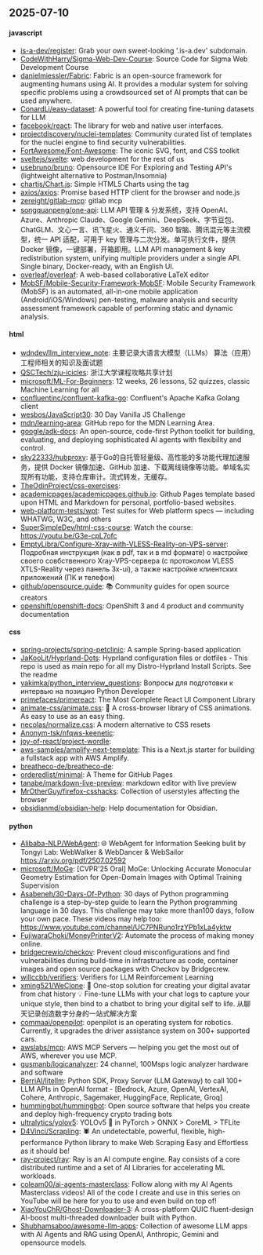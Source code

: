 ## 2025-07-10

#### javascript
* [is-a-dev/register](https://github.com/is-a-dev/register): Grab your own sweet-looking '.is-a.dev' subdomain.
* [CodeWithHarry/Sigma-Web-Dev-Course](https://github.com/CodeWithHarry/Sigma-Web-Dev-Course): Source Code for Sigma Web Development Course
* [danielmiessler/Fabric](https://github.com/danielmiessler/Fabric): Fabric is an open-source framework for augmenting humans using AI. It provides a modular system for solving specific problems using a crowdsourced set of AI prompts that can be used anywhere.
* [ConardLi/easy-dataset](https://github.com/ConardLi/easy-dataset): A powerful tool for creating fine-tuning datasets for LLM
* [facebook/react](https://github.com/facebook/react): The library for web and native user interfaces.
* [projectdiscovery/nuclei-templates](https://github.com/projectdiscovery/nuclei-templates): Community curated list of templates for the nuclei engine to find security vulnerabilities.
* [FortAwesome/Font-Awesome](https://github.com/FortAwesome/Font-Awesome): The iconic SVG, font, and CSS toolkit
* [sveltejs/svelte](https://github.com/sveltejs/svelte): web development for the rest of us
* [usebruno/bruno](https://github.com/usebruno/bruno): Opensource IDE For Exploring and Testing API's (lightweight alternative to Postman/Insomnia)
* [chartjs/Chart.js](https://github.com/chartjs/Chart.js): Simple HTML5 Charts using the <canvas> tag
* [axios/axios](https://github.com/axios/axios): Promise based HTTP client for the browser and node.js
* [zereight/gitlab-mcp](https://github.com/zereight/gitlab-mcp): gitlab mcp
* [songquanpeng/one-api](https://github.com/songquanpeng/one-api): LLM API 管理 & 分发系统，支持 OpenAI、Azure、Anthropic Claude、Google Gemini、DeepSeek、字节豆包、ChatGLM、文心一言、讯飞星火、通义千问、360 智脑、腾讯混元等主流模型，统一 API 适配，可用于 key 管理与二次分发。单可执行文件，提供 Docker 镜像，一键部署，开箱即用。LLM API management & key redistribution system, unifying multiple providers under a single API. Single binary, Docker-ready, with an English UI.
* [overleaf/overleaf](https://github.com/overleaf/overleaf): A web-based collaborative LaTeX editor
* [MobSF/Mobile-Security-Framework-MobSF](https://github.com/MobSF/Mobile-Security-Framework-MobSF): Mobile Security Framework (MobSF) is an automated, all-in-one mobile application (Android/iOS/Windows) pen-testing, malware analysis and security assessment framework capable of performing static and dynamic analysis.

#### html
* [wdndev/llm_interview_note](https://github.com/wdndev/llm_interview_note): 主要记录大语言大模型（LLMs） 算法（应用）工程师相关的知识及面试题
* [QSCTech/zju-icicles](https://github.com/QSCTech/zju-icicles): 浙江大学课程攻略共享计划
* [microsoft/ML-For-Beginners](https://github.com/microsoft/ML-For-Beginners): 12 weeks, 26 lessons, 52 quizzes, classic Machine Learning for all
* [confluentinc/confluent-kafka-go](https://github.com/confluentinc/confluent-kafka-go): Confluent's Apache Kafka Golang client
* [wesbos/JavaScript30](https://github.com/wesbos/JavaScript30): 30 Day Vanilla JS Challenge
* [mdn/learning-area](https://github.com/mdn/learning-area): GitHub repo for the MDN Learning Area.
* [google/adk-docs](https://github.com/google/adk-docs): An open-source, code-first Python toolkit for building, evaluating, and deploying sophisticated AI agents with flexibility and control.
* [sky22333/hubproxy](https://github.com/sky22333/hubproxy): 基于Go的自托管轻量级、高性能的多功能代理加速服务，提供 Docker 镜像加速、GitHub 加速、下载离线镜像等功能。单域名实现所有功能，支持仓库审计。流式转发，无缓存。
* [TheOdinProject/css-exercises](https://github.com/TheOdinProject/css-exercises): 
* [academicpages/academicpages.github.io](https://github.com/academicpages/academicpages.github.io): Github Pages template based upon HTML and Markdown for personal, portfolio-based websites.
* [web-platform-tests/wpt](https://github.com/web-platform-tests/wpt): Test suites for Web platform specs — including WHATWG, W3C, and others
* [SuperSimpleDev/html-css-course](https://github.com/SuperSimpleDev/html-css-course): Watch the course: https://youtu.be/G3e-cpL7ofc
* [EmptyLibra/Configure-Xray-with-VLESS-Reality-on-VPS-server](https://github.com/EmptyLibra/Configure-Xray-with-VLESS-Reality-on-VPS-server): Подробная инструкция (как в pdf, так и в md формате) о настройке своего совбственного Xray-VPS-сервера (с протоколом VLESS XTLS-Reality через панель 3x-ui), а также настройке клиентских приложений (ПК и телефон)
* [github/opensource.guide](https://github.com/github/opensource.guide): 📚 Community guides for open source creators
* [openshift/openshift-docs](https://github.com/openshift/openshift-docs): OpenShift 3 and 4 product and community documentation

#### css
* [spring-projects/spring-petclinic](https://github.com/spring-projects/spring-petclinic): A sample Spring-based application
* [JaKooLit/Hyprland-Dots](https://github.com/JaKooLit/Hyprland-Dots): Hyprland configuration files or dotfiles - This repo is used as main repo for all my Distro-Hyprland Install Scripts. See the readme
* [yakimka/python_interview_questions](https://github.com/yakimka/python_interview_questions): Вопросы для подготовки к интервью на позицию Python Developer
* [primefaces/primereact](https://github.com/primefaces/primereact): The Most Complete React UI Component Library
* [animate-css/animate.css](https://github.com/animate-css/animate.css): 🍿 A cross-browser library of CSS animations. As easy to use as an easy thing.
* [necolas/normalize.css](https://github.com/necolas/normalize.css): A modern alternative to CSS resets
* [Anonym-tsk/nfqws-keenetic](https://github.com/Anonym-tsk/nfqws-keenetic): 
* [joy-of-react/project-wordle](https://github.com/joy-of-react/project-wordle): 
* [aws-samples/amplify-next-template](https://github.com/aws-samples/amplify-next-template): This is a Next.js starter for building a fullstack app with AWS Amplify.
* [breatheco-de/breatheco-de](https://github.com/breatheco-de/breatheco-de): 
* [orderedlist/minimal](https://github.com/orderedlist/minimal): A Theme for GitHub Pages
* [tanabe/markdown-live-preview](https://github.com/tanabe/markdown-live-preview): markdown editor with live preview
* [MrOtherGuy/firefox-csshacks](https://github.com/MrOtherGuy/firefox-csshacks): Collection of userstyles affecting the browser
* [obsidianmd/obsidian-help](https://github.com/obsidianmd/obsidian-help): Help documentation for Obsidian.

#### python
* [Alibaba-NLP/WebAgent](https://github.com/Alibaba-NLP/WebAgent): 🌐 WebAgent for Information Seeking bulit by Tongyi Lab: WebWalker & WebDancer & WebSailor https://arxiv.org/pdf/2507.02592
* [microsoft/MoGe](https://github.com/microsoft/MoGe): [CVPR'25 Oral] MoGe: Unlocking Accurate Monocular Geometry Estimation for Open-Domain Images with Optimal Training Supervision
* [Asabeneh/30-Days-Of-Python](https://github.com/Asabeneh/30-Days-Of-Python): 30 days of Python programming challenge is a step-by-step guide to learn the Python programming language in 30 days. This challenge may take more than100 days, follow your own pace. These videos may help too: https://www.youtube.com/channel/UC7PNRuno1rzYPb1xLa4yktw
* [FujiwaraChoki/MoneyPrinterV2](https://github.com/FujiwaraChoki/MoneyPrinterV2): Automate the process of making money online.
* [bridgecrewio/checkov](https://github.com/bridgecrewio/checkov): Prevent cloud misconfigurations and find vulnerabilities during build-time in infrastructure as code, container images and open source packages with Checkov by Bridgecrew.
* [willccbb/verifiers](https://github.com/willccbb/verifiers): Verifiers for LLM Reinforcement Learning
* [xming521/WeClone](https://github.com/xming521/WeClone): 🚀 One-stop solution for creating your digital avatar from chat history 💡 Fine-tune LLMs with your chat logs to capture your unique style, then bind to a chatbot to bring your digital self to life. 从聊天记录创造数字分身的一站式解决方案
* [commaai/openpilot](https://github.com/commaai/openpilot): openpilot is an operating system for robotics. Currently, it upgrades the driver assistance system on 300+ supported cars.
* [awslabs/mcp](https://github.com/awslabs/mcp): AWS MCP Servers — helping you get the most out of AWS, wherever you use MCP.
* [gusmanb/logicanalyzer](https://github.com/gusmanb/logicanalyzer): 24 channel, 100Msps logic analyzer hardware and software
* [BerriAI/litellm](https://github.com/BerriAI/litellm): Python SDK, Proxy Server (LLM Gateway) to call 100+ LLM APIs in OpenAI format - [Bedrock, Azure, OpenAI, VertexAI, Cohere, Anthropic, Sagemaker, HuggingFace, Replicate, Groq]
* [hummingbot/hummingbot](https://github.com/hummingbot/hummingbot): Open source software that helps you create and deploy high-frequency crypto trading bots
* [ultralytics/yolov5](https://github.com/ultralytics/yolov5): YOLOv5 🚀 in PyTorch > ONNX > CoreML > TFLite
* [D4Vinci/Scrapling](https://github.com/D4Vinci/Scrapling): 🕷️ An undetectable, powerful, flexible, high-performance Python library to make Web Scraping Easy and Effortless as it should be!
* [ray-project/ray](https://github.com/ray-project/ray): Ray is an AI compute engine. Ray consists of a core distributed runtime and a set of AI Libraries for accelerating ML workloads.
* [coleam00/ai-agents-masterclass](https://github.com/coleam00/ai-agents-masterclass): Follow along with my AI Agents Masterclass videos! All of the code I create and use in this series on YouTube will be here for you to use and even build on top of!
* [XiaoYouChR/Ghost-Downloader-3](https://github.com/XiaoYouChR/Ghost-Downloader-3): A cross-platform QUIC fluent-design AI-boost multi-threaded downloader built with Python.
* [Shubhamsaboo/awesome-llm-apps](https://github.com/Shubhamsaboo/awesome-llm-apps): Collection of awesome LLM apps with AI Agents and RAG using OpenAI, Anthropic, Gemini and opensource models.
